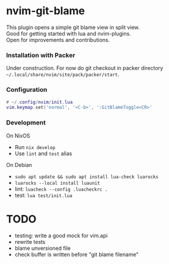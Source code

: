 # nvim-git-blame
This plugin opens a simple git blame view in split view.<br/>
Good for getting started with lua and nvim-plugins.<br/>
Open for improvements and contributions.

### Installation with Packer
Under construction. For now do git checkout in packer directory `~/.local/share/nvim/site/pack/packer/start`.

### Configuration
```lua
# ~/.config/nvim/init.lua
vim.keymap.set('normal', '<C-b>', ':GitBlameToggle<CR>'
```

### Development

On NixOS
- Run `nix develop`
- Use `lint` and `test` alias

On Debian
- `sudo apt update && sudo apt install lua-check luarocks`
- `luarocks --local install luaunit`
- lint: `luacheck --config .luacheckrc .`
- test: `lua test/init.lua`

# TODO
- testing: write a good mock for vim.api
- rewrite tests
- blame unversioned file
- check buffer is written before "git blame filename"

